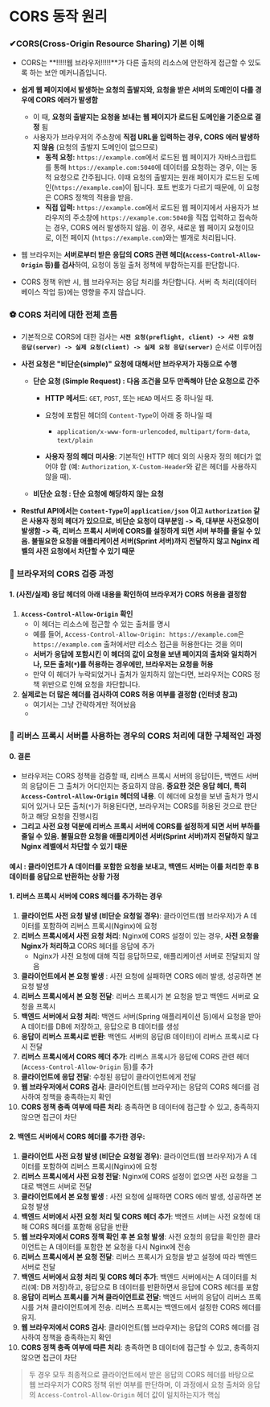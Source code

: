 # CORS 동작 원리

### ✔CORS(Cross-Origin Resource Sharing) 기본 이해

- CORS는 **!!!!!웹 브라우저!!!!!**가 다른 출처의 리소스에 안전하게 접근할 수 있도록 하는 보안 메커니즘입니다.
- **쉽게 웹 페이지에서 발생하는 요청의 출발지와, 요청을 받은 서버의 도메인이 다를 경우에 CORS 에러가 발생함** 
  - 이 때, **요청의 출발지는 요청을 보내는 웹 페이지가 로드된 도메인을 기준으로 결정** 됨
  - 사용자가 브라우저의 주소창에 **직접 URL을 입력하는 경우, CORS 에러 발생하지 않음** (요청의 출발지 도메인이 없으므로)
    - **동적 요청:** `https://example.com`에서 로드된 웹 페이지가 자바스크립트를 통해 `https://example.com:5040`에 데이터를 요청하는 경우, 이는 동적 요청으로 간주됩니다. 이때 요청의 출발지는 원래 페이지가 로드된 도메인(`https://example.com`)이 됩니다. 포트 번호가 다르기 때문에, 이 요청은 CORS 정책의 적용을 받음.
    - **직접 입력:**  `https://example.com`에서 로드된 웹 페이지에서 사용자가 브라우저의 주소창에 `https://example.com:5040`을 직접 입력하고 접속하는 경우, CORS 에러 발생하지 않음. 이 경우, 새로운 웹 페이지 요청이므로, 이전 페이지 (`https://example.com`)와는 별개로 처리됩니다.

- 웹 브라우저는 **서버로부터 받은 응답의 CORS 관련 헤더(`Access-Control-Allow-Origin` 등)를 검사**하여, 요청이 동일 출처 정책에 부합하는지를 판단합니다.
- CORS 정책 위반 시, 웹 브라우저는 응답 처리를 차단합니다. 서버 측 처리(데이터베이스 작업 등)에는 영향을 주지 않습니다.



### ⚽ CORS 처리에 대한 전체 흐름

- 기본적으로  CORS에 대한 검사는 **`사전 요청(preflight, client) -> 사전 요청 응답(server) -> 실제 요청(client) -> 실제 요청 응답(server)`** 순서로 이루어짐

- **사전 요청은 "비단순(simple)" 요청에 대해서만 브라우저가 자동으로 수행**

  - **단순 요청 (Simple Request) : 다음 조건을 모두 만족해야 단순 요청으로 간주**

    - **HTTP 메서드**: `GET`, `POST`, 또는 `HEAD` 메서드 중 하나일 때.

    - 요청에 포함된 헤더의 `Content-Type`이 아래 중 하나일 때
      - `application/x-www-form-urlencoded`, `multipart/form-data`, `text/plain`

    - **사용자 정의 헤더 미사용**: 기본적인 HTTP 헤더 외의 사용자 정의 헤더가 없어야 함 (예: `Authorization`, `X-Custom-Header`와 같은 헤더를 사용하지 않을 때).

  - **비단순 요청 : 단순 요청에 해당하지 않는 요청**

- **Restful API에서는 `Content-Type`이 `application/json` 이고 `Authorization` 같은 사용자 정의 헤더가 있으므로, 비단순 요청이 대부분임 -> 즉, 대부분 사전요청이 발생함 -> 즉, 리버스 프록시 서버에 CORS를 설정하게 되면 서버 부하를 줄일 수 있음. 불필요한 요청을 애플리케이션 서버(Sprint 서버)까지 전달하지 않고 Nginx 레벨의 사전 요청에서 차단할 수 있기 때문**

### 🎁 브라우저의 CORS 검증 과정

#### 1. (사전/실제) 응답 헤더의 아래 내용을 확인하여 브라우저가 CORS 허용을 결정함

1. **`Access-Control-Allow-Origin` 확인**
   - 이 헤더는 리소스에 접근할 수 있는 출처를 명시
   - 예를 들어, `Access-Control-Allow-Origin: https://example.com`은 `https://example.com` 출처에서만 리소스 접근을 허용한다는 것을 의미
   - **서버가 응답에 포함시킨 이 헤더의 값이 요청을 보낸 페이지의 출처와 일치하거나, 모든 출처(`*`)를 허용하는 경우에만, 브라우저는 요청을 허용**
   - 만약 이 헤더가 누락되었거나 출처가 일치하지 않는다면, 브라우저는 CORS 정책 위반으로 인해 요청을 차단합니다.
2. **실제로는 더 많은 헤더를 검사하여 CORS 허용 여부를 결정함 (인터넷 참고)**
   - 여기서는 그냥 간략하게만 적어놨음
   - 

### 📃 리버스 프록시 서버를 사용하는 경우의 CORS 처리에 대한 구체적인 과정

#### 0. 결론

- 브라우저는 CORS 정책을 검증할 때, 리버스 프록시 서버의 응답이든, 백엔드 서버의 응답이든 그 출처가 어디인지는 중요하지 않음. **중요한 것은 응답 헤더, 특히 `Access-Control-Allow-Origin` 헤더의 내용**. 이 헤더에 요청을 보낸 출처가 명시되어 있거나 모든 출처(`*`)가 허용된다면, 브라우저는 CORS를 허용된 것으로 판단하고 해당 요청을 진행시킴
- **그리고 사전 요청 덕분에 리버스 프록시 서버에 CORS를 설정하게 되면 서버 부하를 줄일 수 있음. 불필요한 요청을 애플리케이션 서버(Sprint 서버)까지 전달하지 않고 Nginx 레벨에서 차단할 수 있기 때문**

#### 예시 : **클라이언트가 A 데이터를 포함한 요청을 보내고, 백엔드 서버는 이를 처리한 후 B 데이터를 응답으로 반환하는 상황 가정**

#### 1. 리버스 프록시 서버에 CORS 헤더를 추가하는 경우

1. **클라이언트 사전 요청 발생 (비단순 요청일 경우)**: 클라이언트(웹 브라우저)가 A 데이터를 포함하여 리버스 프록시(Nginx)에 요청
2. **리버스 프록시에서 사전 요청 처리**: Nginx에 CORS 설정이 있는 경우, **사전 요청을 Nginx가 처리하고** CORS 헤더를 응답에 추가
   - Nginx가 사전 요청에 대해 직접 응답하므로, 애플리케이션 서버로 전달되지 않음
3. **클라이언트에서 본 요청 발생** : 사전 요청에 실패하면 CORS 에러 발생, 성공하면 본 요청 발생
4. **리버스 프록시에서 본 요청 전달**: 리버스 프록시가 본 요청을 받고  백엔드 서버로 요청을 프록시
5. **백엔드 서버에서 요청 처리**: 백엔드 서버(Spring 애플리케이션 등)에서 요청을 받아 A 데이터를 DB에 저장하고, 응답으로 B 데이터를 생성
6. **응답이 리버스 프록시로 반환**: 백엔드 서버의 응답(B 데이터)이 리버스 프록시로 다시 전달
7. **리버스 프록시에서 CORS 헤더 추가**: 리버스 프록시가 응답에 CORS 관련 헤더(`Access-Control-Allow-Origin` 등)를 추가
8. **클라이언트에 응답 전달**: 수정된 응답이 클라이언트에게 전달
9. **웹 브라우저에서 CORS 검사**: 클라이언트(웹 브라우저)는 응답의 CORS 헤더를 검사하여 정책을 충족하는지 확인
10. **CORS 정책 충족 여부에 따른 처리**: 충족하면 B 데이터에 접근할 수 있고, 충족하지 않으면 접근이 차단

#### 2. 백엔드 서버에서 CORS 헤더를 추가한 경우:

1. **클라이언트 사전 요청 발생 (비단순 요청일 경우)**: 클라이언트(웹 브라우저)가 A 데이터를 포함하여 리버스 프록시(Nginx)에 요청
2. **리버스 프록시에서 사전 요청 전달**: Nginx에 CORS 설정이 없으면 사전 요청을 그대로 백엔드 서버로 전달
3. **클라이언트에서 본 요청 발생** : 사전 요청에 실패하면 CORS 에러 발생, 성공하면 본 요청 발생
4. **백엔드 서버에서 사전 요청 처리 및 CORS 헤더 추가**: 백엔드 서버는 사전 요청에 대해 CORS 헤더를 포함해 응답을 반환
5. **웹 브라우저에서 CORS 정책 확인 후 본 요청 발생**: 사전 요청의 응답을 확인한 클라이언트는 A 데이터를 포함한 본 요청을 다시 Nginx에 전송
6. **리버스 프록시에서 본 요청 전달**: 리버스 프록시가 요청을 받고 설정에 따라 백엔드 서버로 전달
7. **백엔드 서버에서 요청 처리 및 CORS 헤더 추가**: 백엔드 서버에서는 A 데이터를 처리(예: DB 저장)하고, 응답으로 B 데이터를 반환하면서 응답에 CORS 헤더를 포함
8. **응답이 리버스 프록시를 거쳐 클라이언트로 전달**: 백엔드 서버의 응답이 리버스 프록시를 거쳐 클라이언트에게 전송. 리버스 프록시는 백엔드에서 설정한 CORS 헤더를 유지.
9. **웹 브라우저에서 CORS 검사**: 클라이언트(웹 브라우저)는 응답의 CORS 헤더를 검사하여 정책을 충족하는지 확인
10. **CORS 정책 충족 여부에 따른 처리**: 충족하면 B 데이터에 접근할 수 있고, 충족하지 않으면 접근이 차단

> 두 경우 모두 최종적으로 클라이언트에서 받은 응답의 CORS 헤더를 바탕으로 웹 브라우저가 CORS 정책 위반 여부를 판단하며, 이 과정에서 요청 출처와 응답의 `Access-Control-Allow-Origin` 헤더 값이 일치하는지가 핵심